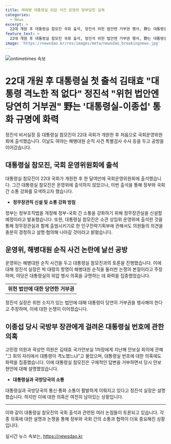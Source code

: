```yaml
---
title: 채해병 대통령실 외압 사건 운영위 맞부딪힌 실체
categories:
  - News
excerpt: >
  22대 개원 후 대통령실 참모진 국회 출석, 정진석 위헌 법안엔 거부권 행사, 野는 대통령실-이종섭 통화 규명에 화력 22대 국회가 개원한 후 처음으로 대통령실 참모진이 국회운영위원회에 출석했다. 정진석 대통령비서실장은 위헌 법안에 대한 거부권 행사를 강조하며, 이날 운영위에서 여야는 해병대원 순직 사건과 관련한 논쟁을 이어갔다. 야당은 대통령실의 외압 의혹에 화력을 집중하고, 김태효 국가안보실 1차장과의 회의 내용에 대한 질의도 이어졌다.
feature_text: >
  22대 개원 후 대통령실 참모진 국회 출석, 정진석 위헌 법안엔 거부권 행사, 野는 대통령실-이종섭 통화 규명에 화력 22대 국회가 개원한 후 처음으로 대통령실 참모진이 국회운영위원회에 출석했다. 정진석 대통령비서실장은 위헌 법안에 대한 거부권 행사를 강조하며, 이날 운영위에서 여야는 해병대원 순직 사건과 관련한 논쟁을 이어갔다. 야당은 대통령실의 외압 의혹에 화력을 집중하고, 김태효 국가안보실 1차장과의 회의 내용에 대한 질의도 이어졌다.
image: 'https://newsdao.kr/res/images/meta/newsdao_breakingnews.jpg'
---
```


<p><img src="https://newsdao.kr/res/images/meta/newsdao_breakingnews.jpg" alt="ontimetimes 속보" /></p>

<h1 data-ke-size="size32">22대 개원 후 대통령실 첫 출석 김태효 "대통령 격노한 적 없다" 정진석 "위헌 법안엔 당연히 거부권" 野는 '대통령실-이종섭' 통화 규명에 화력</h1>

<p data-ke-size="size16">정진석 비서실장 등 대통령실 참모진이 22대 국회가 개원한 후 처음으로 국회운영위원회에 출석했습니다. 이날도 여야는 해병대원 순직 사건 특별검사 수사 등을 두고 공방을 이어갔습니다.</p>

<h2 data-ke-size="size24">대통령실 참모진, 국회 운영위원회에 출석</h2>

<p data-ke-size="size16">대통령실 참모진이 22대 국회가 개원한 후 한 달여만에 국회운영위원회에 출석했습니다. 그간 대통령실 참모진은 운영위에 출석하지 않았으나, 이번 출석을 통해 정부와 국회 간 소통 강화를 모색하고자 했습니다.</p>

<ul>
<li><b>정무장관직 신설 및 소통 강화 방침</b></li>
</ul>

<p data-ke-size="size16">정부는 정부조직법을 개정해 정부-국회 간 소통을 강화하기 위해 정무장관실을 신설할 예정이라고 발표했습니다. 또한, 대통령실 참모진은 소관 상임위 운영위에 출석한 것을 통해 정무장관실과 함께 출범시키기로 한 인구전략기획부에 관해서도 의원들의 의견을 충분히 경청하고 설명·협의해 나아갈 것이라고 밝혔습니다.</p>

<h2 data-ke-size="size24">운영위, 해병대원 순직 사건 논란에 날선 공방</h2>

<p data-ke-size="size16">운영위는 해병대원 순직 사건을 두고 대통령실 참모진과의 토론을 진행했습니다. 이에 대해 정진석 실장은 박 대령의 항명이 해병대원 순직을 둘러싼 논쟁의 본질이라고 주장하며, 야당은 대통령실의 외압 행사 의혹을 규명하는 데 화력을 집중했었습니다.</p>

<table>
<tr>
<td style="text-align: center; height: 17px;"><b>위헌 법안에 대한 당연한 거부권</b></td>
</tr>
</table>

<p data-ke-size="size16">정진석 실장은 위헌 소지가 있는 법안에 대해 대통령이 당연히 거부권을 행사해야 한다고 주장하며, 이에 대한 논쟁이 이어졌습니다.</p>

<h2 data-ke-size="size24">이종섭 당시 국방부 장관에게 걸려온 대통령실 번호에 관한 의혹</h2>

<p data-ke-size="size16">고민정 의원과 곽상언 의원은 김태효 국가안보실 1차장에게 지난해 안보실 회의에 관해 "그 회의 자리에서 대통령이 격노했느냐"고 물었으며, 대통령실 번호에 대한 의혹에도 화력을 집중했습니다. 이에 대통령실 참모진은 구체적인 답변을 거부하면서 당시 안보 현안에 대해 설명했었습니다.</p>

<ul>
<li><b>대통령실과 국방당국의 소통</b></li>
</ul>

<p data-ke-size="size16">대통령실과 국방당국의 통신·통화 소통이 활발하게 이뤄지고 있다고 정진석 실장은 설명했습니다. 하지만 이에 대한 의혹은 여전히 남아있는 상황입니다.</p>

<hr>

<p>이와 같이 대통령실 참모진의 국회 출석과 관련된 여러 논점들이 토론되고 있습니다. 각종 의혹에 대한 설명과 논쟁을 통해 정부와 국회 간의 소통과 협력이 더욱 중요해진 상황입니다.</p>
실시간 뉴스 속보는, <a href="https://newsdao.kr" rel="dofollow">https://newsdao.kr</a>


